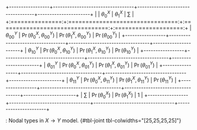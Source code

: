 +-----------------+----------------------------------+----------------------------------+----------------------+
|                 | $\theta^X_{0}$                   | $\theta^X_{1}$                   | $\sum$               |
+:===============:+:================================:+:================================:+:====================:+
| $\theta^Y_{00}$ | $\Pr(\theta^X_0, \theta^Y_{00})$ | $\Pr(\theta^X_1, \theta^Y_{00})$ | $\Pr(\theta^Y_{00})$ |
+-----------------+----------------------------------+----------------------------------+----------------------+
| $\theta^Y_{10}$ | $\Pr(\theta^X_0, \theta^Y_{10})$ | $\Pr(\theta^X_1, \theta^Y_{10})$ | $\Pr(\theta^Y_{10})$ |
+-----------------+----------------------------------+----------------------------------+----------------------+
| $\theta^Y_{01}$ | $\Pr(\theta^X_0, \theta^Y_{01})$ | $\Pr(\theta^X_1, \theta^Y_{01})$ | $\Pr(\theta^Y_{01})$ |
+-----------------+----------------------------------+----------------------------------+----------------------+
| $\theta^Y_{11}$ | $\Pr(\theta^X_0, \theta^Y_{11})$ | $\Pr(\theta^X_1, \theta^Y_{11})$ | $\Pr(\theta^Y_{11})$ |
+-----------------+----------------------------------+----------------------------------+----------------------+
| $\sum$          | $\Pr(\theta^X_0)$                | $\Pr(\theta^X_1)$                | 1                    |
+-----------------+----------------------------------+----------------------------------+----------------------+

: Nodal types in $X \rightarrow Y$ model. {#tbl-joint tbl-colwidths="\[25,25,25,25\]"}